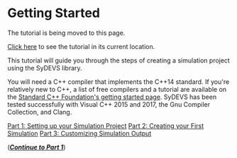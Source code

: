 # Getting Started

The tutorial is being moved to this page.

[Click here](https://autodesk.github.io/sydevs/doc/html/getting_started.html) to see the tutorial in its current location.

This tutorial will guide you through the steps of creating a simulation project using the SyDEVS library.

You will need a C++ compiler that implements the C++14 standard. If you're relatively new to C++, a list of free compilers and a tutorial are available on the [Standard C++ Foundation's getting started page](https://isocpp.org/get-started). SyDEVS has been tested successfully with Visual C++ 2015 and 2017, the Gnu Compiler Collection, and Clang.

[Part 1: Setting up your Simulation Project](part01.html)
[Part 2: Creating your First Simulation](part02.html)
[Part 3: Customizing Simulation Output](part03.html)

([***Continue to Part 1***](part01.html))




